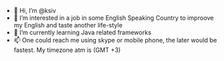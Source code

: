 - 👋 Hi, I’m @ksiv
- 👀 I’m interested in a job in some English Speaking Country to improove my English and taste another life-style
- 🌱 I’m currently learning Java related frameworks
- 📫 One could reach me using skype or mobile phone, the later would be fastest. My timezone atm is (GMT +3) 

<!---
ksiv/ksiv is a ✨ special ✨ repository because its `README.md` (this file) appears on your GitHub profile.
You can click the Preview link to take a look at your changes.
--->
